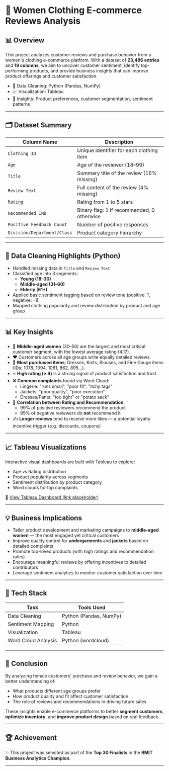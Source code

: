 # 👗 Women Clothing E-commerce Reviews Analysis

## 📊 Overview

This project analyzes customer reviews and purchase behavior from a women's clothing e-commerce platform. With a dataset of **23,486 entries** and **19 columns**, we aim to uncover customer sentiment, identify top-performing products, and provide business insights that can improve product offerings and customer satisfaction.

- 🧹 Data Cleaning: Python (Pandas, NumPy)
- 📈 Visualization: Tableau
- 🧠 Insights: Product preferences, customer segmentation, sentiment patterns

---

## 🗂 Dataset Summary

| Column Name              | Description                                                |
|--------------------------|------------------------------------------------------------|
| `Clothing ID`            | Unique identifier for each clothing item                  |
| `Age`                    | Age of the reviewer (18–99)                               |
| `Title`                  | Summary title of the review (16% missing)                 |
| `Review Text`            | Full content of the review (4% missing)                   |
| `Rating`                 | Rating from 1 to 5 stars                                  |
| `Recommended IND`        | Binary flag: 1 if recommended, 0 otherwise                |
| `Positive Feedback Count`| Number of positive responses                              |
| `Division/Department/Class` | Product category hierarchy                          |

---

## 🧹 Data Cleaning Highlights (Python)

- Handled missing data in `Title` and `Review Text`
- Classified age into 3 segments:
  - **Young (18–30)**
  - **Middle-aged (31–60)**
  - **Elderly (61+)**
- Applied basic sentiment tagging based on review tone (positive: 1, negative: -1)
- Mapped clothing popularity and review distribution by product and age group

---

## 📊 Key Insights

- 👩 **Middle-aged women** (30–50) are the largest and most critical customer segment, with the lowest average rating (4.17).
- ❤️ Customers across all age groups write equally detailed reviews.
- 👚 **Most purchased items**: Dresses, Knits, Blouses, and Fine Gauge items (IDs: 1078, 1094, 1081, 862, 895…).
- ⭐ **High rating (≥ 4)** is a strong signal of product satisfaction and trust.
- ❌ **Common complaints** found via Word Cloud:
  - Lingerie: "runs small", "poor fit", "itchy tags"
  - Jackets: "poor quality", "poor execution"
  - Dresses/Pants: "too tight" or "potato sack"
- 🔄 **Correlation between Rating and Recommendation**:
  - 99% of positive reviewers recommend the product
  - 95% of negative reviewers do **not** recommend it
- ✍️ **Longer reviews** tend to receive more likes — a potential loyalty incentive trigger (e.g. discounts, coupons)

---

## 📈 Tableau Visualizations

Interactive visual dashboards are built with Tableau to explore:
- Age vs Rating distribution
- Product popularity across segments
- Sentiment distribution by product category
- Word clouds for top complaints

📌 [View Tableau Dashboard (link placeholder)](https://public.tableau.com/...)

---

## 💡 Business Implications

- Tailor product development and marketing campaigns to **middle-aged women** — the most engaged yet critical customers
- Improve quality control for **undergarments** and **jackets** based on detailed complaints
- Promote top-loved products (with high ratings and recommendation rates)
- Encourage meaningful reviews by offering incentives to detailed contributors
- Leverage sentiment analytics to monitor customer satisfaction over time

---

## 🧰 Tech Stack

| Task                  | Tools Used               |
|-----------------------|--------------------------|
| Data Cleaning         | Python (Pandas, NumPy)   |
| Sentiment Mapping     | Python                   |
| Visualization         | Tableau                  |
| Word Cloud Analysis   | Python (wordcloud)       |

---

## 🏁 Conclusion

By analyzing female customers' purchase and review behavior, we gain a better understanding of:
- What products different age groups prefer
- How product quality and fit affect customer satisfaction
- The role of reviews and recommendations in driving future sales

These insights enable e-commerce platforms to better **segment customers**, **optimize inventory**, and **improve product design** based on real feedback.

---

## 🏆 Achievement

✨ This project was selected as part of the **Top 30 Finalists** in the **RMIT Business Analytics Champion**.

---

